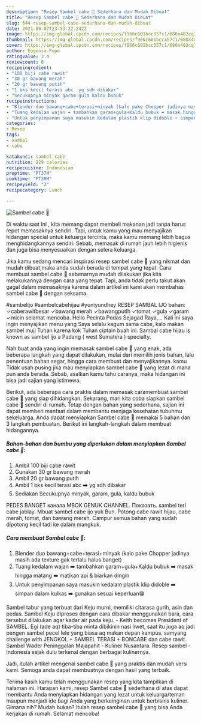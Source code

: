```yaml
---
description: "Resep Sambel cabe 💯 Sederhana dan Mudah Dibuat"
title: "Resep Sambel cabe 💯 Sederhana dan Mudah Dibuat"
slug: 644-resep-sambel-cabe-sederhana-dan-mudah-dibuat
date: 2021-06-07T23:53:22.242Z
image: https://img-global.cpcdn.com/recipes/f966c601bcc357c1/680x482cq70/sambel-cabe-💯-foto-resep-utama.jpg
thumbnail: https://img-global.cpcdn.com/recipes/f966c601bcc357c1/680x482cq70/sambel-cabe-💯-foto-resep-utama.jpg
cover: https://img-global.cpcdn.com/recipes/f966c601bcc357c1/680x482cq70/sambel-cabe-💯-foto-resep-utama.jpg
author: Eugenia Pope
ratingvalue: 3.4
reviewcount: 8
recipeingredient:
- "100 biji cabe rawit"
- "30 gr bawang merah"
- "20 gr bawang putih"
- "1 bks kecil terasi abc  yg sdh dibakar"
- "Secukupnya minyak garam gula kaldu bubuk"
recipeinstructions:
- "Blender duo bawang+cabe+terasi+minyak (kalo pake Chopper jadinya masih ada texture gak terlalu halus banget)"
- "Tuang kedalam wajan ➡️ tambahkan garam+gula+Kaldu bubuk ➡️ masak hingga matang ➡️ matikan api &amp; biarkan dingin"
- "Untuk penyimpanan saya masukin kedalam plastik klip didoble ➡️ simpan dalam kulkas ➡️ gunakan sesuai keperluan😁"
categories:
- Resep
tags:
- sambel
- cabe

katakunci: sambel cabe 
nutrition: 229 calories
recipecuisine: Indonesian
preptime: "PT37M"
cooktime: "PT30M"
recipeyield: "2"
recipecategory: Lunch

---
```



![Sambel cabe 💯](https://img-global.cpcdn.com/recipes/f966c601bcc357c1/680x482cq70/sambel-cabe-💯-foto-resep-utama.jpg)

Di waktu  saat ini , kita memang dapat membeli makanan jadi tanpa harus repot memasaknya sendiri. Tapi, untuk kamu yang mau menyajikan hidangan special untuk keluarga tercinta, maka kamu memang lebih bagus menghidangkannya sendiri. Sebab, memasak di rumah jauh lebih higienis dan juga bisa menyesuaikan dengan selera keluarga.

Jika kamu sedang mencari inspirasi resep sambel cabe 💯 yang nikmat dan mudah dibuat,maka anda sudah berada di tempat yang tepat. Cara membuat sambel cabe 💯  sebenarnya mudah dilakukan jika kita melakukannya dengan cara yang tepat. Tapi, anda tidak perlu takut akan gagal dalam memasaknya 
karena dalam artikel ini kami akan membahas sambel cabe 💯 dengan seksama.  

#sambelijo #sambelcabehijau #yuniyundhey RESEP SAMBAL IJO bahan: ✓caberawitbesar ✓bawang merah ✓bawangputih ✓tomat ✓gula ✓garam ✓micin selamat mencoba. Hello Pecinta Pedas Sejagad Raya,… Kali ini saya ingin menyajikan menu yang Saya selalu kagum sama cabe, kalo makan sambel muji Tuhan karena kok Tuhan ciptain buah ini. Sambal cabe hijau is known as sambel ijo a Padang ( west Sumatera ) specialty.

Nah buat anda yang ingin memasak sambel cabe 💯 yang enak, ada beberapa langkah yang dapat dilakukan, mulai dari memilih jenis bahan, lalu penentuan bahan segar, hingga cara membuat dan menyajikannya. kamu Tidak usah pusing jika mau menyiapkan sambel cabe 💯 yang lezat di mana pun anda berada. Sebab, asalkan kamu  tahu caranya, maka hidangan ini bisa jadi sajian yang istimewa.

Berikut, ada beberapa cara praktis  dalam memasak caramembuat sambel cabe 💯 yang siap dihidangkan. Sekarang, mari kita coba siapkan sambel cabe 💯 sendiri di rumah. Tetap dengan bahan yang sederhana, sajian ini dapat memberi manfaat dalam membantu menjaga kesehatan tubuhmu sekeluarga. Anda dapat menyiapkan Sambel cabe 💯 memakai 5 bahan dan 3 langkah pembuatan. Berikut ini langkah-langkah dalam membuat hidangannya.

<!--inarticleads1-->

##### Bahan-bahan dan bumbu yang diperlukan dalam menyiapkan Sambel cabe 💯:

1. Ambil 100 biji cabe rawit
1. Gunakan 30 gr bawang merah
1. Ambil 20 gr bawang putih
1. Ambil 1 bks kecil terasi abc ➡️ yg sdh dibakar
1. Sediakan Secukupnya minyak, garam, gula, kaldu bubuk


PEDES BANGET канала MBOK GENUK CHANNEL. Показать. sambel teri cabe jablay. Mbuat sambel cabe ijo yuk Bun. Potong cabe rawit hijau, cabe merah, tomat, dan bawang merah. Campur semua bahan yang sudah dipotong kecil tadi ke dalam mangkuk. 

<!--inarticleads2-->

##### Cara membuat Sambel cabe 💯:

1. Blender duo bawang+cabe+terasi+minyak (kalo pake Chopper jadinya masih ada texture gak terlalu halus banget)
1. Tuang kedalam wajan ➡️ tambahkan garam+gula+Kaldu bubuk ➡️ masak hingga matang ➡️ matikan api &amp; biarkan dingin
1. Untuk penyimpanan saya masukin kedalam plastik klip didoble ➡️ simpan dalam kulkas ➡️ gunakan sesuai keperluan😁


Sambel tabur yang terbuat dari Keju murni, memiliki citarasa gurih, asin dan pedas. Sambel Keju diproses dengan cara dibakar menggunakan bara, cara tersebut dilakukan agar kadar air pada keju. - Keith becomes President of SAMBEL. Egi (ade aq) tiba-tiba minta dibikinin nasi liwet, saat itu juga aq jadi pengen sambel pecel lele yang biasa aq makan depan kampus. samyang challenge with JENGKOL + SAMBEL TERASI + BONCABE dan cabe rawit. Sambel Wader Peninggalan Majapahit - Kuliner Nusantara. Resep sambel - Indonesia sejak dulu terkenal dengan berbagai kulinernya. 

Jadi, itulah artikel mengenai  sambel cabe 💯  yang praktis dan mudah versi kami. Semoga anda dapat membuatnya dengan hasil yang terbaik. 

Terima kasih kamu telah menggunakan resep yang kita tampilkan di halaman ini. Harapan kami, resep  Sambel cabe 💯 sederhana di atas dapat membantu Anda menyiapkan hidangan yang lezat untuk keluarga/teman maupun menjadi ide bagi Anda yang berkeinginan untuk berbisnis kuliner. Gimana nih? Mudah bukan? Itulah resep sambel cabe 💯 yang bisa Anda kerjakan di rumah. Selamat mencoba!

